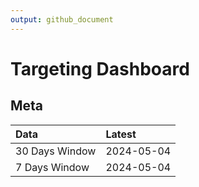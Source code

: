 ```yaml
---
output: github_document
---
```


# Targeting Dashboard



## Meta


|Data           |Latest     |
|:--------------|:----------|
|30 Days Window |2024-05-04 |
|7 Days Window  |2024-05-04 |

